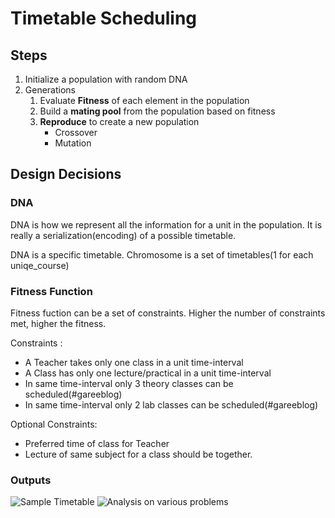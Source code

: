 # Timetable Scheduling

## Steps

1. Initialize a population with random DNA
1. Generations
    1. Evaluate **Fitness** of each element in the population
    1. Build a **mating pool** from the population based on fitness
    1. **Reproduce** to create a new population
        + Crossover
        + Mutation

## Design Decisions

### DNA

DNA is how we represent all the information for a unit in the
population. It is really a serialization(encoding) of a possible timetable.

DNA is a specific timetable.
Chromosome is a set of timetables(1 for each uniqe_course)


### Fitness Function

Fitness fuction can be a set of constraints. Higher the number of 
constraints met, higher the fitness.

Constraints : 

- A Teacher takes only one class in a unit time-interval
- A Class has only one lecture/practical in a unit time-interval
- In same time-interval only 3 theory classes can be scheduled(#gareeblog)
- In same time-interval only 2 lab classes can be scheduled(#gareeblog)

Optional Constraints:
- Preferred time of class for Teacher
- Lecture of same subject for a class should be together.

### Outputs

![Sample Timetable](https://samyakahuja.github.io/class/s1/mcs102/timetable/img/sc-timetable.png)
![Analysis on various problems](https://samyakahuja.github.io/class/s1/mcs102/timetable/img/sc-verbose.png)

